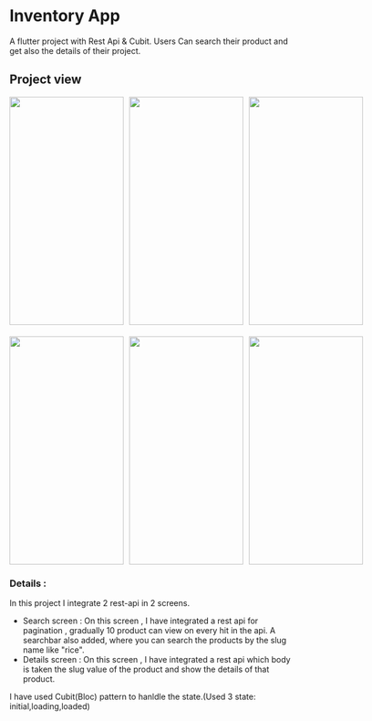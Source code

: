 # Inventory App
  A flutter project with Rest Api & Cubit.
  Users Can search their product and get also the details of their project.
## Project view 
<div style="display: flex; margin-bottom: 20px;">
  <img src="https://user-images.githubusercontent.com/71273832/220116788-e05f31c7-9785-4b0a-9f7a-8f072be0cf37.jpg" width="200" height="400" style="margin-right: 10px;">
  <img src="https://user-images.githubusercontent.com/71273832/220117237-0545086a-8253-4c03-bce7-11323f33f0c3.jpg" width="200" height="400" style="margin-right: 10px;">
  <img src="https://user-images.githubusercontent.com/71273832/220117259-922b9df5-9fd2-47b3-bc4c-4bf65c47326a.jpg" width="200" height="400">
</div>
<div style="display: flex; margin-bottom: 20px;">
  <img src="https://user-images.githubusercontent.com/71273832/220117270-2733330f-43df-410d-972b-f638e6a7511f.jpg" width="200" height="400" style="margin-right: 10px;">
  <img src="https://user-images.githubusercontent.com/71273832/220117282-b643936d-ac25-4b1b-ab5b-fa2138789858.jpg" width="200" height="400" style="margin-right: 10px;">
  <img src="https://user-images.githubusercontent.com/71273832/220117297-aab9368f-6e12-476b-a8be-def2f1ffd353.jpg" width="200" height="400">
</div>

### Details : 
    
In this project I integrate 2 rest-api in 2 screens.
- Search screen : On this screen , I have integrated a rest api for pagination , gradually 10 product can view on every hit in the api. A searchbar also added, where you can search the products by the slug name like "rice".
- Details screen : On this screen , I have integrated a rest api which body is taken the slug value of the product and show the details of that product. 
    
I have used Cubit(Bloc) pattern to hanldle the state.(Used 3 state: initial,loading,loaded)
    
    






